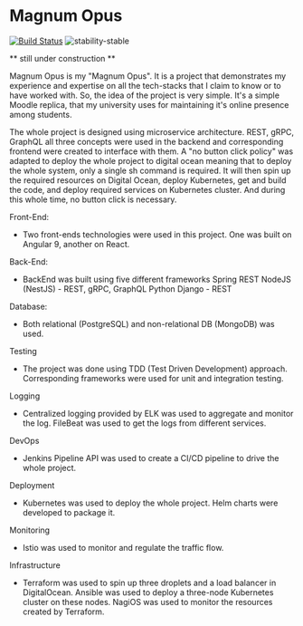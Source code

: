 # Magnum Opus

[![Build Status](https://circleci.com/gh/istiyaksiddiquee/MagumOpus.svg?style=svg)](https://circleci.com/gh/istiyaksiddiquee/MagumOpus)
![stability-stable](https://img.shields.io/badge/stability-stable-green.svg)

** still under construction **

Magnum Opus is my "Magnum Opus". It is a project that demonstrates my experience and expertise on all the tech-stacks that I claim to know or to have worked with. So, the idea of the project is very simple. It's a simple Moodle replica, that my university uses for maintaining it's online presence among students. 

The whole project is designed using microservice architecture. REST, gRPC, GraphQL all three concepts were used in the backend and corresponding frontend were created to interface with them. A "no button click policy" was adapted to deploy the whole project to digital ocean meaning that to deploy the whole system, only a single sh command is required. It will then spin up the required resources on Digital Ocean, deploy Kubernetes, get and build the code, and deploy required services on Kubernetes cluster. And during this whole time, no button click is necessary.

Front-End:
- Two front-ends technologies were used in this project. One was built on Angular 9, another on React.

Back-End:
- BackEnd was built using five different frameworks
Spring REST
NodeJS (NestJS) - REST, gRPC, GraphQL
Python Django - REST

Database:
- Both relational (PostgreSQL) and non-relational DB (MongoDB) was used.

Testing
- The project was done using TDD (Test Driven Development) approach. Corresponding frameworks were used for unit and integration testing.

Logging
- Centralized logging provided by ELK was used to aggregate and monitor the log. FileBeat was used to get the logs from different services.

DevOps
- Jenkins Pipeline API was used to create a CI/CD pipeline to drive the whole project.

Deployment
- Kubernetes was used to deploy the whole project. Helm charts were developed to package it.

Monitoring
- Istio was used to monitor and regulate the traffic flow.

Infrastructure
- Terraform was used to spin up three droplets and a load balancer in DigitalOcean. Ansible was used to deploy a three-node Kubernetes cluster on these nodes. NagiOS was used to monitor the resources created by Terraform.
